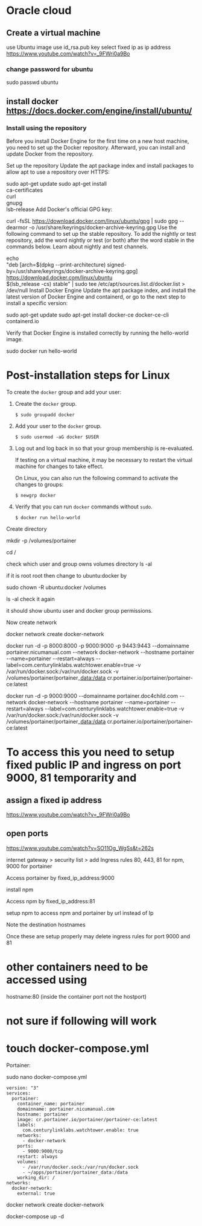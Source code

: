 

# Oracle cloud

## Create a virtual machine

use Ubuntu image use id_rsa.pub key select fixed ip as ip address
<https://www.youtube.com/watch?v=_9FWri0a9Bo>

### change password for ubuntu
sudo passwd ubuntu

## install docker <https://docs.docker.com/engine/install/ubuntu/>

### Install using the repository

Before you install Docker Engine for the first time on a new host machine, you need to set up the
Docker repository. Afterward, you can install and update Docker from the repository.

Set up the repository Update the apt package index and install packages to allow apt to use a
repository over HTTPS:

sudo apt-get update sudo apt-get install\
ca-certificates\
curl\
gnupg\
lsb-release Add Docker's official GPG key:

curl -fsSL <https://download.docker.com/linux/ubuntu/gpg> \| sudo gpg --dearmor -o
/usr/share/keyrings/docker-archive-keyring.gpg Use the following command to set up the stable
repository. To add the nightly or test repository, add the word nightly or test (or both) after the
word stable in the commands below. Learn about nightly and test channels.

echo\
"deb [arch=\$(dpkg --print-architecture) signed-by=/usr/share/keyrings/docker-archive-keyring.gpg]
<https://download.docker.com/linux/ubuntu>\
\$(lsb_release -cs) stable" \| sudo tee /etc/apt/sources.list.d/docker.list \> /dev/null Install
Docker Engine Update the apt package index, and install the latest version of Docker Engine and
containerd, or go to the next step to install a specific version:

sudo apt-get update sudo apt-get install docker-ce docker-ce-cli containerd.io

Verify that Docker Engine is installed correctly by running the hello-world image.

sudo docker run hello-world

# **Post-installation steps for Linux**

To create the `docker` group and add your user:

1.  Create the `docker` group.

        $ sudo groupadd docker

2.  Add your user to the `docker` group.

        $ sudo usermod -aG docker $USER

3.  Log out and log back in so that your group membership is re-evaluated.

    If testing on a virtual machine, it may be necessary to restart the virtual machine for changes
    to take effect.

    On Linux, you can also run the following command to activate the changes to groups:

        $ newgrp docker 

4.  Verify that you can run `docker` commands without `sudo`.

        $ docker run hello-world

Create directory

mkdir -p /volumes/portainer

cd /

check which user and group owns volumes directory ls -al

if it is root root then change to ubuntu:docker by

sudo chown -R ubuntu:docker /volumes

ls -al check it again

it should show ubuntu user and docker group permissions.

Now create network

docker network create docker-network

docker run -d -p 8000:8000 -p 9000:9000 -p 9443:9443 --domainname portainer.nicumanual.com --network
docker-network --hostname portainer --name=portainer --restart=always
--label=com.centurylinklabs.watchtower.enable=true -v /var/run/docker.sock:/var/run/docker.sock -v
/volumes/portainer/portainer\_<data:/data> cr.portainer.io/portainer/portainer-ce:latest


docker run -d -p 9000:9000 --domainname portainer.doc4child.com --network
docker-network --hostname portainer --name=portainer --restart=always
--label=com.centurylinklabs.watchtower.enable=true -v /var/run/docker.sock:/var/run/docker.sock -v
/volumes/portainer/portainer\_<data:/data> cr.portainer.io/portainer/portainer-ce:latest


# To access this you need to setup fixed public IP and ingress on port 9000, 81 temporarity and

## assign a fixed ip address

<https://www.youtube.com/watch?v=_9FWri0a9Bo>

## open ports

<https://www.youtube.com/watch?v=SO11Og_WgSs&t=262s>

internet gateway \> security list \> add Ingress rules 80, 443, 81 for npm, 9000 for portainer

Access portainer by fixed_ip_address:9000

install npm

Access npm by fixed_ip_address:81

setup npm to access npm and portainer by url instead of Ip

Note the destination hostnames

Once these are setup properly may delete ingress rules for port 9000 and 81

# other containers need to be accessed using

hostname:80 (inside the container port not the hostport)

# not sure if following will work

# touch docker-compose.yml

Portainer:

sudo nano docker-compose.yml

```{bash}
version: "3"
services:
  portainer:
    container_name: portainer
    domainname: portainer.nicumanual.com
    hostname: portainer
    image: cr.portainer.io/portainer/portainer-ce:latest
    labels:
      com.centurylinklabs.watchtower.enable: true
    networks:
      - docker-network
    ports:
      - 9000:9000/tcp
    restart: always
    volumes:
      - /var/run/docker.sock:/var/run/docker.sock
      - ~/apps/portainer/portainer_data:/data
    working_dir: /
networks:
  docker-network:
    external: true

```

docker network create docker-network

docker-compose up -d

# 
